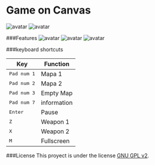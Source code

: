 Game on Canvas
===============

![avatar](http://i.imgur.com/A4GHjSq.jpg)
![avatar](http://i.imgur.com/6rR7iCL.jpg)

###Features
![avatar](http://i.imgur.com/N3nArah.gif)
![avatar](http://i.imgur.com/NvmMQFP.gif)
![avatar](http://i.imgur.com/8n81hzd.gif)

###keyboard shortcuts

| Key | Function |
|------|---------------|
| <kbd>Pad num 1</kbd> | Mapa 1
| <kbd>Pad num 2</kbd> | Mapa 2
| <kbd>Pad num 3</kbd> | Empty Map
| <kbd>Pad num 7</kbd> | information
| <kbd>Enter</kbd> | Pause
| <kbd>Z</kbd> | Weapon 1
| <kbd>X</kbd> | Weapon 2
| <kbd>M</kbd> | Fullscreen

###License
This proyect is under the license [GNU GPL v2](https://github.com/felipetiza/nave/blob/master/LICENSE).

